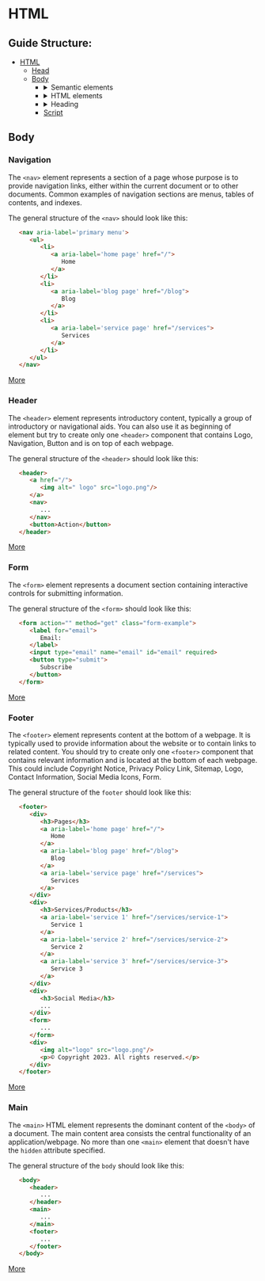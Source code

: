 # HTML

## Guide Structure:

* [HTML](#html)
   * [Head](head.md)
   * [Body](#body)
      *  <details>
            <summary>Semantic elements</summary>
            <ul>
               <li><a href="#navigation">nav</a> </li>
               <li><a href="#header">header</a></li>
               <li><a href="#form">form</a></li>
               <li><a href="#footer">footer</a></li>
               <li><a href="#main">main</a></li>
            </ul>
         </details>
      *  <details>
            <summary>HTML elements</summary>
            <ul>
               <li><a href="#a">a</a></li>
               <li><a href="#br">br</a></li>
               <li><a href="#button">button</a></li>
               <li><a href="#div">div</a></li>
               <li><a href="#hr">hr</a></li>
               <li><a href="#img">img</a></li>
               <li><a href="#input">input</a></li>
               <li><a href="#label">label</a></li>
               <li><a href="#p">p</a></li>
               <li><a href="#table">table</a></li>
               <li><a href="#ul">ul</a> or <a href="#ol">ol</a></li>
               <li><a href="#video">video</a></li>
            </ul>
         </details>
      *  <details>
            <summary>Heading</summary>
            <ul>
               <li><a href="#h1">h1</a> </li>
               <li><a href="#h2">h2</a></li>
               <li><a href="#h3">h3</a></li>
               <li><a href="#h4">h4</a></li>
               <li><a href="#h5">h5</a></li>
            </ul>
         </details>
      * [Script](#script)

<a name="body"></a>
## Body

<a name="navigation"></a>

### Navigation

The `<nav>` element represents a section of a page whose purpose is to provide navigation links, either within the current document or to other documents. Common examples of navigation sections are menus, tables of contents, and indexes.

The general structure of the `<nav>` should look like this:
```html
   <nav aria-label='primary menu'>
      <ul>
         <li>
            <a aria-label='home page' href="/">
               Home
            </a>
         </li>
         <li>
            <a aria-label='blog page' href="/blog">
               Blog
            </a>
         </li>
         <li>
            <a aria-label='service page' href="/services">
               Services
            </a>
         </li>
      </ul>
   </nav>
```

[More](https://developer.mozilla.org/en-US/docs/Web/HTML/Element/nav "link")

<a name="header"></a>

### Header

The `<header>` element represents introductory content, typically a group of introductory or navigational aids. You can also use it as beginning of element but try to create only one `<header>` component that contains Logo, Navigation, Button and is on top of each webpage.

The general structure of the `<header>` should look like this:
```html
   <header>
      <a href="/">
         <img alt=" logo" src="logo.png"/>
      </a>
      <nav>
         ...
      </nav>
      <button>Action</button>
   </header>
```

[More](https://developer.mozilla.org/en-US/docs/Web/HTML/Element/header "link")

<a name="form"></a>

### Form

The `<form>` element represents a document section containing interactive controls for submitting information. 

The general structure of the `<form>` should look like this:
```html
   <form action="" method="get" class="form-example">
      <label for="email">
         Email: 
      </label>
      <input type="email" name="email" id="email" required>
      <button type="submit">
         Subscribe
      </button>
   </form>
```

[More](https://developer.mozilla.org/en-US/docs/Web/HTML/Element/form "link")

<a name="footer"></a>

### Footer

The `<footer>` element represents content at the bottom of a webpage. It is typically used to provide information about the website or to contain links to related content. You should try to create only one `<footer>` component that contains relevant information and is located at the bottom of each webpage. This could include Copyright Notice, Privacy Policy Link, Sitemap, Logo, Contact Information, Social Media Icons, Form.

The general structure of the `footer` should look like this:
```html
   <footer>
      <div>
         <h3>Pages</h3>
         <a aria-label='home page' href="/">
            Home
         </a>
         <a aria-label='blog page' href="/blog">
            Blog
         </a>
         <a aria-label='service page' href="/services">
            Services
         </a>
      </div>
      <div>
         <h3>Services/Products</h3>
         <a aria-label='service 1' href="/services/service-1">
            Service 1
         </a>
         <a aria-label='service 2' href="/services/service-2">
            Service 2
         </a>
         <a aria-label='service 3' href="/services/service-3">
            Service 3
         </a>
      </div>
      <div>
         <h3>Social Media</h3>
         ...
      </div>
      <form>
         ...
      </form>
      <div>
         <img alt="logo" src="logo.png"/>
         <p>© Copyright 2023. All rights reserved.</p>
      </div>
   </footer>
```

[More](https://developer.mozilla.org/en-US/docs/Web/HTML/Element/footer "link")

<a name="main"></a>

### Main

The `<main>` HTML element represents the dominant content of the `<body>` of a document. The main content area consists the central functionality of an application/webpage. No more than one `<main>` element that doesn't have the `hidden` attribute specified.

The general structure of the `body` should look like this:
```html
   <body>
      <header>
         ...
      </header>
      <main>
         ...
      </main>
      <footer>
         ...
      </footer>
   </body>
```

[More](https://developer.mozilla.org/en-US/docs/Web/HTML/Element/main "link")
